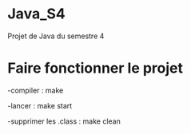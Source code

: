 # Java_S4
Projet de Java du semestre 4
# Faire fonctionner le projet
-compiler : make

-lancer : make start

-supprimer les .class : make clean
